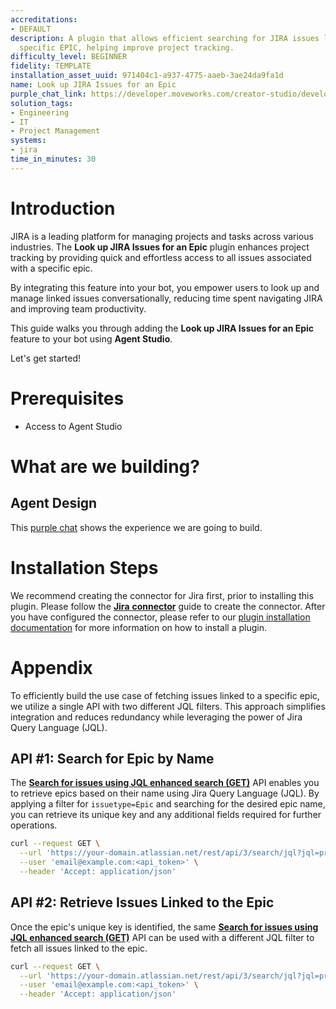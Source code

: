 ```yaml
---
accreditations:
- DEFAULT
description: A plugin that allows efficient searching for JIRA issues linked to a
  specific EPIC, helping improve project tracking.
difficulty_level: BEGINNER
fidelity: TEMPLATE
installation_asset_uuid: 971404c1-a937-4775-aaeb-3ae24da9fa1d
name: Look up JIRA Issues for an Epic
purple_chat_link: https://developer.moveworks.com/creator-studio/developer-tools/purple-chat/?conversation=%7B%22startTimestamp%22%3A%2211%3A43+AM%22%2C%22messages%22%3A%5B%7B%22parts%22%3A%5B%7B%22richText%22%3A%22%3Cp%3EHey%2C+can+you+find+tickets+in+JIRA+that+are+part+of+Creator+Studio+epic%3F%3Cbr%2F%3E%5Cn%3C%2Fp%3E%22%7D%5D%2C%22role%22%3A%22user%22%7D%2C%7B%22parts%22%3A%5B%7B%22reasoningSteps%22%3A%5B%7B%22richText%22%3A%22%3Cp%3E%E2%8F%B3+Calling+Plugin+%3Cstrong%3EEPIC+Summary+%3C%2Fstrong%3Efor+%3Cstrong%3ECreator+Studio%3C%2Fstrong%3E+epic%3Cbr%2F%3E%5Cn%3C%2Fp%3E%22%2C%22status%22%3A%22success%22%7D%5D%7D%2C%7B%22richText%22%3A%22%3Cp%3EI+found+some+tickets+related+to+Creator+Studio+epic.+Here+they+are%3A%3Cbr%2F%3E%5Cn%3C%2Fp%3E%22%7D%2C%7B%22richText%22%3A%22%3Cb%3ETICKET-321%3C%2Fb%3E%3Cbr%3EUpdate+login+functionality.+This+involves+enhancements+to+our+current+login+flow+to+increase+security+and+usability.%22%7D%2C%7B%22citations%22%3A%5B%7B%22citationTitle%22%3A%22TICKET-321%22%2C%22connectorName%22%3A%22jira%22%7D%5D%7D%2C%7B%22richText%22%3A%22%3Cb%3ETICKET-322%3C%2Fb%3E%3Cbr%3EDesign+new+user+dashboard.+Goal+is+to+improve+user+engagement+by+redesigning+the+main+dashboard+interface.%22%7D%2C%7B%22citations%22%3A%5B%7B%22citationTitle%22%3A%22TICKET-322%22%2C%22connectorName%22%3A%22jira%22%7D%5D%7D%2C%7B%22richText%22%3A%22%3Cb%3ETICKET-323%3C%2Fb%3E%3Cbr%3ERefactor+backend+for+better+performance.+This+task+focuses+on+backend+improvements+to+enhance+overall+system+performance.%22%7D%2C%7B%22citations%22%3A%5B%7B%22citationTitle%22%3A%22TICKET-323%22%2C%22connectorName%22%3A%22jira%22%7D%5D%7D%5D%2C%22role%22%3A%22assistant%22%7D%5D%7D
solution_tags:
- Engineering
- IT
- Project Management
systems:
- jira
time_in_minutes: 30
---
```


# **Introduction**

JIRA is a leading platform for managing projects and tasks across various industries. The **Look up JIRA Issues for an Epic** plugin enhances project tracking by providing quick and effortless access to all issues associated with a specific epic.

By integrating this feature into your bot, you empower users to look up and manage linked issues conversationally, reducing time spent navigating JIRA and improving team productivity.

This guide walks you through adding the **Look up JIRA Issues for an Epic** feature to your bot using **Agent Studio**.

Let's get started!

# **Prerequisites**

- Access to Agent Studio

# **What are we building?**

## **Agent Design**

This [purple chat](https://developer.moveworks.com/creator-studio/developer-tools/purple-chat/?conversation=%7B%22startTimestamp%22%3A%2211%3A43+AM%22%2C%22messages%22%3A%5B%7B%22parts%22%3A%5B%7B%22richText%22%3A%22%3Cp%3EHey%2C+can+you+find+tickets+in+JIRA+that+are+part+of+Creator+Studio+epic%3F%3Cbr%2F%3E%5Cn%3C%2Fp%3E%22%7D%5D%2C%22role%22%3A%22user%22%7D%2C%7B%22parts%22%3A%5B%7B%22reasoningSteps%22%3A%5B%7B%22richText%22%3A%22%3Cp%3E%E2%8F%B3+Calling+Plugin+%3Cstrong%3EEPIC+Summary+%3C%2Fstrong%3Efor+%3Cstrong%3ECreator+Studio%3C%2Fstrong%3E+epic%3Cbr%2F%3E%5Cn%3C%2Fp%3E%22%2C%22status%22%3A%22success%22%7D%5D%7D%2C%7B%22richText%22%3A%22%3Cp%3EI+found+some+tickets+related+to+Creator+Studio+epic.+Here+they+are%3A%3Cbr%2F%3E%5Cn%3C%2Fp%3E%22%7D%2C%7B%22richText%22%3A%22%3Cb%3ETICKET-321%3C%2Fb%3E%3Cbr%3EUpdate+login+functionality.+This+involves+enhancements+to+our+current+login+flow+to+increase+security+and+usability.%22%7D%2C%7B%22citations%22%3A%5B%7B%22citationTitle%22%3A%22TICKET-321%22%2C%22connectorName%22%3A%22jira%22%7D%5D%7D%2C%7B%22richText%22%3A%22%3Cb%3ETICKET-322%3C%2Fb%3E%3Cbr%3EDesign+new+user+dashboard.+Goal+is+to+improve+user+engagement+by+redesigning+the+main+dashboard+interface.%22%7D%2C%7B%22citations%22%3A%5B%7B%22citationTitle%22%3A%22TICKET-322%22%2C%22connectorName%22%3A%22jira%22%7D%5D%7D%2C%7B%22richText%22%3A%22%3Cb%3ETICKET-323%3C%2Fb%3E%3Cbr%3ERefactor+backend+for+better+performance.+This+task+focuses+on+backend+improvements+to+enhance+overall+system+performance.%22%7D%2C%7B%22citations%22%3A%5B%7B%22citationTitle%22%3A%22TICKET-323%22%2C%22connectorName%22%3A%22jira%22%7D%5D%7D%5D%2C%22role%22%3A%22assistant%22%7D%5D%7D) shows the experience we are going to build.

# Installation Steps

We recommend creating the connector for Jira first, prior to installing this plugin. Please follow the [**Jira** **connector**](https://developer.moveworks.com/creator-studio/resources/connector/?id=jira) guide to create the connector. After you have configured the connector, please refer to our [plugin installation documentation](https://help.moveworks.com/docs/ai-agent-marketplace) for more information on how to install a plugin.

# Appendix

To efficiently build the use case of fetching issues linked to a specific epic, we utilize a single API with two different JQL filters. This approach simplifies integration and reduces redundancy while leveraging the power of Jira Query Language (JQL).

## **API #1: Search for Epic by Name**

The [**Search for issues using JQL enhanced search (GET)**](https://developer.atlassian.com/cloud/jira/platform/rest/v3/api-group-issue-search/#api-rest-api-3-search-jql-get) API enables you to retrieve epics based on their name using Jira Query Language (JQL). By applying a filter for `issuetype=Epic` and searching for the desired epic name, you can retrieve its unique key and any additional fields required for further operations.

```bash
curl --request GET \
  --url 'https://your-domain.atlassian.net/rest/api/3/search/jql?jql=project%20%3D%20HSP&nextPageToken=%3Cstring%3E&maxResults={maxResults}&fields={fields}&expand=%3Cstring%3E&reconcileIssues={reconcileIssues}' \
  --user 'email@example.com:<api_token>' \
  --header 'Accept: application/json'
```

## **API #2: Retrieve Issues Linked to the Epic**

Once the epic's unique key is identified, the same [**Search for issues using JQL enhanced search (GET)**](https://developer.atlassian.com/cloud/jira/platform/rest/v3/api-group-issue-search/#api-rest-api-3-search-jql-get) API can be used with a different JQL filter to fetch all issues linked to the epic.

```bash
curl --request GET \
  --url 'https://your-domain.atlassian.net/rest/api/3/search/jql?jql=project%20%3D%20HSP&nextPageToken=%3Cstring%3E&maxResults={maxResults}&fields={fields}&expand=%3Cstring%3E&reconcileIssues={reconcileIssues}' \
  --user 'email@example.com:<api_token>' \
  --header 'Accept: application/json'
```